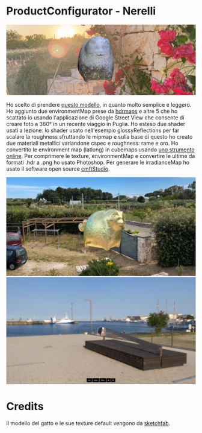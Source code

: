# ProductConfigurator - Nerelli

![Image from the project: there's a cat, developed in three.js](images/gatto.jpg)

Ho scelto di prendere <a href="https://sketchfab.com/3d-models/cat-statue-4f32fb314d5246babd75994e5894796e">questo modello</a>, in quanto molto semplice e leggero.
Ho aggiunto due environmentMap prese da <a href="https://hdrmaps.com/">hdrmaps</a> e altre 5 che ho scattato io usando l'applicazione di Google Street View che consente di creare foto a 360° in un recente viaggio in Puglia.
Ho esteso due shader usati a lezione: lo shader usato nell'esempio glossyReflections per far scalare la roughness sfruttando le mipmap e sulla base di questo ho creato due materiali metallici variandone cspec e roughness: rame e oro.
Ho convertito le environment map (latlong) in cubemaps usando <a href="https://jaxry.github.io/panorama-to-cubemap/">uno strumento online</a>.
Per comprimere le texture, environmentMap e convertire le ultime da formati .hdr a .png ho usato Photoshop. Per generare le irradianceMap ho usato il software open source <a href="https://github.com/dariomanesku/cmftStudio">cmftStudio</a>.

![Image from the project: cat on Valle D'Itria](images/gatto-dorato-Puglia.png)
![Image from the project: cat on Valle D'Itria](images/gatto-rame-piazza.png)
# Credits
Il modello del gatto e le sue texture default vengono da <a href="https://sketchfab.com/3d-models/cat-statue-4f32fb314d5246babd75994e5894796e">sketchfab</a>.